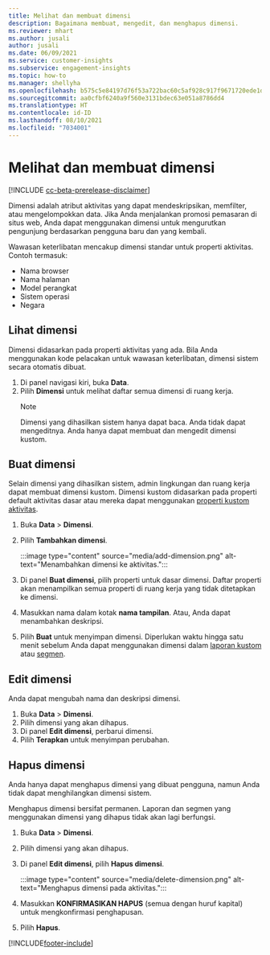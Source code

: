 ```yaml
---
title: Melihat dan membuat dimensi
description: Bagaimana membuat, mengedit, dan menghapus dimensi.
ms.reviewer: mhart
ms.author: jusali
author: jusali
ms.date: 06/09/2021
ms.service: customer-insights
ms.subservice: engagement-insights
ms.topic: how-to
ms.manager: shellyha
ms.openlocfilehash: b575c5e84197d76f53a722bac60c5af928c917f9671720ede1de38c4a7478be4
ms.sourcegitcommit: aa0cfbf6240a9f560e3131bdec63e051a8786dd4
ms.translationtype: HT
ms.contentlocale: id-ID
ms.lasthandoff: 08/10/2021
ms.locfileid: "7034001"
---
```

# <a name="view-and-create-dimensions"></a>Melihat dan membuat dimensi

[!INCLUDE [cc-beta-prerelease-disclaimer](includes/cc-beta-prerelease-disclaimer.md)]

Dimensi adalah atribut aktivitas yang dapat mendeskripsikan, memfilter, atau mengelompokkan data. Jika Anda menjalankan promosi pemasaran di situs web, Anda dapat menggunakan dimensi untuk mengurutkan pengunjung berdasarkan pengguna baru dan yang kembali.  

Wawasan keterlibatan mencakup dimensi standar untuk properti aktivitas. Contoh termasuk:

- Nama browser
- Nama halaman
- Model perangkat
- Sistem operasi
- Negara

## <a name="view-dimensions"></a>Lihat dimensi

Dimensi didasarkan pada properti aktivitas yang ada. Bila Anda menggunakan kode pelacakan untuk wawasan keterlibatan, dimensi sistem secara otomatis dibuat.

1. Di panel navigasi kiri, buka **Data**. 
1. Pilih **Dimensi** untuk melihat daftar semua dimensi di ruang kerja. 
   > [!NOTE]
   > Dimensi yang dihasilkan sistem hanya dapat baca. Anda tidak dapat mengeditnya. Anda hanya dapat membuat dan mengedit dimensi kustom.

## <a name="create-a-dimension"></a>Buat dimensi

Selain dimensi yang dihasilkan sistem, admin lingkungan dan ruang kerja dapat membuat dimensi kustom. Dimensi kustom didasarkan pada properti default aktivitas dasar atau mereka dapat menggunakan [properti kustom aktivitas](advanced-SDK-implementation.md).

1. Buka **Data** > **Dimensi**.
1. Pilih **Tambahkan dimensi**.

   :::image type="content" source="media/add-dimension.png" alt-text="Menambahkan dimensi ke aktivitas.":::

1. Di panel **Buat dimensi**, pilih properti untuk dasar dimensi. Daftar properti akan menampilkan semua properti di ruang kerja yang tidak ditetapkan ke dimensi.
1. Masukkan nama dalam kotak **nama tampilan**. Atau, Anda dapat menambahkan deskripsi.
1. Pilih **Buat** untuk menyimpan dimensi. Diperlukan waktu hingga satu menit sebelum Anda dapat menggunakan dimensi dalam [laporan kustom](custom-reports.md) atau [segmen](segments.md). 

## <a name="edit-a-dimension"></a>Edit dimensi

Anda dapat mengubah nama dan deskripsi dimensi.

1. Buka **Data** > **Dimensi**.
1. Pilih dimensi yang akan dihapus.
1. Di panel **Edit dimensi**, perbarui dimensi.
1. Pilih **Terapkan** untuk menyimpan perubahan.

## <a name="delete-a-dimension"></a>Hapus dimensi

Anda hanya dapat menghapus dimensi yang dibuat pengguna, namun Anda tidak dapat menghilangkan dimensi sistem.

Menghapus dimensi bersifat permanen. Laporan dan segmen yang menggunakan dimensi yang dihapus tidak akan lagi berfungsi. 

1. Buka **Data** > **Dimensi**.
1. Pilih dimensi yang akan dihapus.
1. Di panel **Edit dimensi**, pilih **Hapus dimensi**.

   :::image type="content" source="media/delete-dimension.png" alt-text="Menghapus dimensi pada aktivitas.":::

1. Masukkan **KONFIRMASIKAN HAPUS** (semua dengan huruf kapital) untuk mengkonfirmasi penghapusan. 
1. Pilih **Hapus**.

[!INCLUDE[footer-include](../includes/footer-banner.md)]
